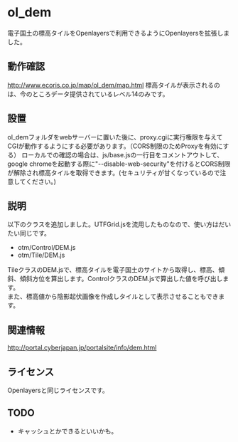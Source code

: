 ol_dem
======
電子国土の標高タイルをOpenlayersで利用できるようにOpenlayersを拡張しました。

動作確認
------
http://www.ecoris.co.jp/map/ol_dem/map.html
標高タイルが表示されるのは、今のところデータ提供されているレベル14のみです。

設置
------
ol_demフォルダをwebサーバーに置いた後に、proxy.cgiに実行権限を与えてCGIが動作するようにする必要があります。（CORS制限のためProxyを有効にする）
ローカルでの確認の場合は、js/base.jsの一行目をコメントアウトして、google chromeを起動する際に"--disable-web-security"を付けるとCORS制限が解除され標高タイルを取得できます。(セキュリティが甘くなっているので注意してください。)

説明
------
以下のクラスを追加しました。UTFGrid.jsを流用したものなので、使い方はだいたい同じです。
- otm/Control/DEM.js  
- otm/Tile/DEM.js

TileクラスのDEM.jsで、標高タイルを電子国土のサイトから取得し、標高、傾斜、傾斜方位を算出します。ControlクラスのDEM.jsで算出した値を呼び出します。  
また、標高値から陰影起伏画像を作成しタイルとして表示させることもできます。

関連情報
--------
http://portal.cyberjapan.jp/portalsite/info/dem.html

  
ライセンス
----------
Openlayersと同じライセンスです。


TODO
----------
- キャッシュとかできるといいかも。
